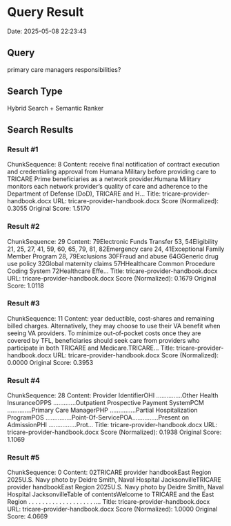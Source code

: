 ﻿# Query Result

Date: 2025-05-08 22:23:43

## Query

primary care managers responsibilities?

## Search Type

Hybrid Search + Semantic Ranker

## Search Results

### Result #1

ChunkSequence: 8
Content: receive final notification of contract execution and credentialing approval from Humana Military before providing care to TRICARE Prime beneficiaries as a network provider.Humana Military monitors each network provider’s quality of care and adherence to the Department of Defense (DoD), TRICARE and H...
Title: tricare-provider-handbook.docx
URL: tricare-provider-handbook.docx
Score (Normalized): 0.3055
Original Score: 1.5170

### Result #2

ChunkSequence: 29
Content:  79Electronic Funds Transfer  53, 54Eligibility  21, 25, 27, 41, 59, 60, 65, 79, 81, 82Emergency care  24, 41Exceptional Family Member Program  28, 79Exclusions  30FFraud and abuse  64GGeneric drug use policy  32Global maternity claims  57HHealthcare Common Procedure Coding System  72Healthcare Effe...
Title: tricare-provider-handbook.docx
URL: tricare-provider-handbook.docx
Score (Normalized): 0.1679
Original Score: 1.0118

### Result #3

ChunkSequence: 11
Content: year deductible, cost-shares and remaining billed charges. Alternatively, they may choose to use their VA benefit when seeing VA providers. To minimize out-of-pocket costs once they are covered by TFL, beneficiaries should seek care from providers who participate in both TRICARE and Medicare.TRICARE...
Title: tricare-provider-handbook.docx
URL: tricare-provider-handbook.docx
Score (Normalized): 0.0000
Original Score: 0.3953

### Result #4

ChunkSequence: 28
Content: Provider IdentifierOHI ...............Other Health InsuranceOPPS .............Outpatient Prospective Payment SystemPCM ..............Primary Care ManagerPHP ...............Partial Hospitalization ProgramPOS ...............Point-Of-ServicePOA...............Present on AdmissionPHI ................Prot...
Title: tricare-provider-handbook.docx
URL: tricare-provider-handbook.docx
Score (Normalized): 0.1938
Original Score: 1.1069

### Result #5

ChunkSequence: 0
Content: 02TRICARE provider handbookEast Region 2025U.S. Navy photo by Deidre Smith, Naval Hospital JacksonvilleTRICARE provider handbookEast Region 2025U.S. Navy photo by Deidre Smith, Naval Hospital JacksonvilleTable of contentsWelcome to TRICARE and the East Region  . . . . . . . . . . . . . . . . . . . ....
Title: tricare-provider-handbook.docx
URL: tricare-provider-handbook.docx
Score (Normalized): 1.0000
Original Score: 4.0669

